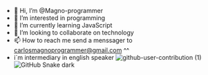 - 👋 Hi, I’m @Magno-programmer
- 👀 I’m interested in programming
- 🌱 I’m currently learning JavaScript
- 💞️ I’m looking to collaborate on technology
- 📫 How to reach me send a menssager to carlosmagnoprogrammer@gmail.com ^^
- i´m intermediary in english speaker
![github-user-contribution (1)](https://user-images.githubusercontent.com/83795938/189722042-49d961d8-c4ff-469a-ba99-6429c45c60f6.svg)
![GitHub Snake dark](github-snake-dark.svg)
<!---
Magno-programmer/Magno-programmer is a ✨ special ✨ repository because its `README.md` (this file) appears on your GitHub profile.
You can click the Preview link to take a look at your changes.
--->
